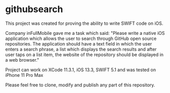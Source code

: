 # githubsearch
This project was created for proving the ability to write SWIFT code on iOS.

Company inFullMobile gave me a task which said: "Please write a native iOS application which allows the user to search through GitHub open source repositories. The application should have a text field in which the user enters a search phrase, a list which displays the search results and after user taps on a list item, the website of the repository should be displayed in a web browser."

Project can work on XCode 11.3.1, iOS 13.3, SWIFT 5.1 and was tested on iPhone 11 Pro Max

Please feel free to clone, modify and publish any part of this repository.
